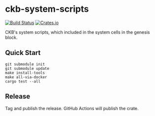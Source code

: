 # ckb-system-scripts

[![Build Status](https://github.com/nervosnetwork/ckb-system-scripts/workflows/CI/badge.svg)](https://github.com/nervosnetwork/ckb-system-scripts/actions)
[![Crates.io](https://img.shields.io/crates/v/ckb-system-scripts)](https://crates.io/crates/ckb-system-scripts)

CKB's system scripts, which included in the system cells in the genesis block.

## Quick Start

```
git submodule init
git submodule update
make install-tools
make all-via-docker
cargo test --all
```

## Release

Tag and publish the release. GitHub Actions will publish the crate.
